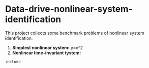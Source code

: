 # Data-drive-nonlinear-system-identification

This project collects some benchmark problems of nonlinear system identification.
1. **Simplest nonlinear system:**
    y=x^2
2. **Nonlinear time-invariant tystem:**

 ```
 include 
 ```


